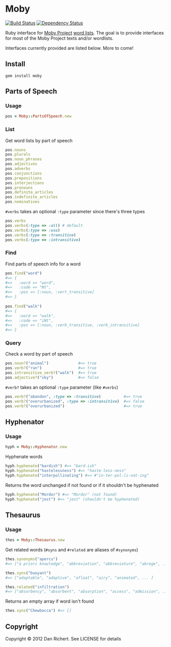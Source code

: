 Moby
====
[![Build Status](https://secure.travis-ci.org/drichert/moby.png)](http://travis-ci.org/drichert/moby)
[![Dependency Status](https://gemnasium.com/drichert/moby.png)](https://gemnasium.com/drichert/moby)


Ruby interface for [Moby Project](http://en.wikipedia.org/wiki/Moby_Project)
[word lists](http://www.gutenberg.org/catalog/world/results?title=moby+list).
The goal is to provide interfaces for most of the Moby Project texts and/or
wordlists. 

Interfaces currently provided are listed below. More to come!


## Install

    gem install moby

## Parts of Speech

### Usage

```ruby
pos = Moby::PartsOfSpeech.new
```

### List

Get word lists by part of speech 

```ruby
pos.nouns 
pos.plurals
pos.noun_phrases
pos.adjectives
pos.adverbs
pos.conjunctions
pos.prepositions
pos.interjections
pos.pronouns
pos.definite_articles
pos.indefinite_articles
pos.nominatives
```

`#verbs` takes an optional `:type` parameter since there's three types 

```ruby
pos.verbs
pos.verbs(:type => :all) # default
pos.verbs(:type => :usu)
pos.verbs(:type => :transitive)
pos.verbs(:type => :intransitive)  
```

### Find

Find parts of speech info for a word

```ruby
pos.find("word") 
#=> {
#=>   :word => "word", 
#=>   :code => "Nt", 
#=>   :pos => [:noun, :vert_transitive]
#=> }
  
pos.find("walk") 
#=> {
#=>   :word => "walk", 
#=>   :code => "iNt", 
#=>   :pos => [:noun, :verb_transitive, :verb_intransitive]
#=> }
```

### Query

Check a word by part of speech

```ruby
pos.noun?("animal")             #=> true
pos.verb?("run")                #=> true
pos.intransitive_verb?("walk")  #=> true
pos.adjective?("sky")           #=> false
```

`#verb?` takes an optional `:type` parameter (like `#verbs`)

```ruby
pos.verb?("abandon", :type => :transitive)          #=> true
pos.verb?("overurbanized", :type => :intransitive)  #=> false
pos.verb?("overurbanized")                          #=> true
```

## Hyphenator

### Usage

```ruby
hyph = Moby::Hyphenator.new
```

Hyphenate words

```ruby
hyph.hyphenate("bardish") #=> "bard-ish"
hyph.hyphenate("hastelessness") #=> "haste-less-ness"
hyph.hyphenate("interpollinating") #=> #"in-ter-pol-li-nat-ing"
```

Returns the word unchanged if not found or if it shouldn't be hyphenated

```ruby
hyph.hyphenate("Mordor") #=> "Mordor" (not found)
hyph.hyphenate("jest") #=> "jest" (shouldn't be hyphenated)
```

## Thesaurus

### Usage

```ruby
thes = Moby::Thesaurus.new
```

Get related words (`#syns` and `#related` are aliases of `#synonyms`)

```ruby
thes.synonyms("apercu") 
#=> ["a priori knowledge", "abbreviation", "abbreviature", "abrege", ... ]

thes.syns("buoyant")
#=> ["adaptable", "adaptive", "afloat", "airy", "animated", ... ]

thes.related("infiltration")
#=> ["absorbency", "absorbent", "absorption", "access", "admission", ... ]
```

Returns an empty array if word isn't found

```ruby
thes.syns("Chewbacca") #=> []
```

## Copyright

Copyright &copy; 2012 Dan Richert. See LICENSE for details


